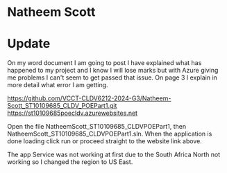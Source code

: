 # Natheem Scott
# Update

On my word document I am going to post I have explained what has happened to my project and I know I will lose marks but with Azure giving me problems I can't seem to get passed that issue. On page 3 I explain in more detail what error I am getting.

https://github.com/VCCT-CLDV6212-2024-G3/Natheem-Scott_ST10109685_CLDV_POEPart1.git
https://st10109685poecldv.azurewebsites.net

Open the file NatheemScott_ST10109685_CLDVPOEPart1, then NatheemScott_ST10109685_CLDVPOEPart1.sln. When the application is done loading click run or proceed straight to the website link above.

The app Service was not working at first due to the South Africa North not working so I changed the region to US East.
